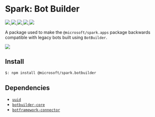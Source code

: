 # Spark: Bot Builder

<p>
    <a href="https://www.npmjs.com/package/@microsoft/spark.botbuilder" target="_blank">
        <img src="https://img.shields.io/npm/v/@microsoft/spark.botbuilder" />
    </a>
    <a href="https://www.npmjs.com/package/@microsoft/spark.botbuilder?activeTab=code" target="_blank">
        <img src="https://img.shields.io/bundlephobia/min/@microsoft/spark.botbuilder" />
    </a>
    <a href="https://www.npmjs.com/package/@microsoft/spark.botbuilder?activeTab=dependencies" target="_blank">
        <img src="https://img.shields.io/librariesio/release/npm/@microsoft/spark.botbuilder" />
    </a>
    <a href="https://www.npmjs.com/package/@microsoft/spark.botbuilder" target="_blank">
        <img src="https://img.shields.io/npm/dw/@microsoft/spark.botbuilder" />
    </a>
    <a href="https://microsoft.github.io/spark.js" target="_blank">
        <img src="https://img.shields.io/badge/📖 docs-open-blue" />
    </a>
</p>

A package used to make the `@microsoft/spark.apps` package backwards compatible with legacy bots built using
`BotBuilder`.

<a href="https://microsoft.github.io/spark.js/2.getting-started/index.html" target="_blank">
    <img src="https://img.shields.io/badge/📖 Getting Started-blue?style=for-the-badge" />
</a>

## Install

```bash
$: npm install @microsoft/spark.botbuilder
```

## Dependencies

- [`uuid`](https://www.npmjs.com/package/uuid)
- [`botbuilder-core`](https://www.npmjs.com/package/botbuilder-core)
- [`botframework-connector`](https://www.npmjs.com/package/botframework-connector)
